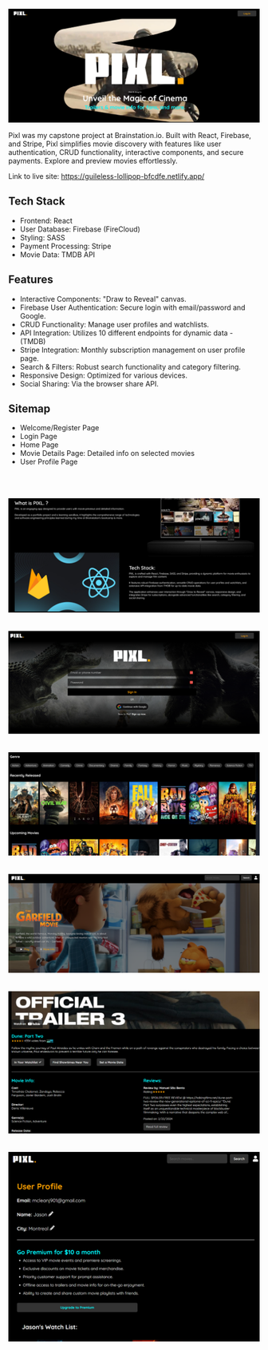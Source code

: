 ![Welcome Page](https://github.com/MrRobotical/brainstation-capstone-public/blob/main/pixl-welcome-page.png)

Pixl was my capstone project at Brainstation.io. Built with React, Firebase, and Stripe, Pixl simplifies movie discovery with features like user authentication, CRUD functionality, interactive components, and secure payments. Explore and preview movies effortlessly.



Link to live site:
https://guileless-lollipop-bfcdfe.netlify.app/

## Tech Stack
- Frontend: React
- User Database: Firebase (FireCloud)
- Styling: SASS
- Payment Processing: Stripe
- Movie Data: TMDB API


## Features
- Interactive Components: "Draw to Reveal" canvas.
- Firebase User Authentication: Secure login with email/password and Google.
- CRUD Functionality: Manage user profiles and watchlists.
- API Integration: Utilizes 10 different endpoints for dynamic data - (TMDB)
- Stripe Integration: Monthly subscription management on user profile page.
- Search & Filters: Robust search functionality and category filtering.
- Responsive Design: Optimized for various devices.
- Social Sharing: Via the browser share API.


## Sitemap
- Welcome/Register Page
- Login Page
- Home Page
- Movie Details Page: Detailed info on selected movies
- User Profile Page

<br><br><br>
![Photo](https://github.com/MrRobotical/brainstation-capstone-public/blob/main/pixl-2.png)
<br><br><br>
![Photo](https://github.com/MrRobotical/brainstation-capstone-public/blob/main/pixl-3.png)
<br><br><br>
![Photo](https://github.com/MrRobotical/brainstation-capstone-public/blob/main/pixl-4.png)
<br><br><br>
![Photo](https://github.com/MrRobotical/brainstation-capstone-public/blob/main/pixl-5.png)
<br><br><br>
![Photo](https://github.com/MrRobotical/brainstation-capstone-public/blob/main/pixl-6.png)
<br><br><br>
![Photo](https://github.com/MrRobotical/brainstation-capstone-public/blob/main/pixl-8.png)








